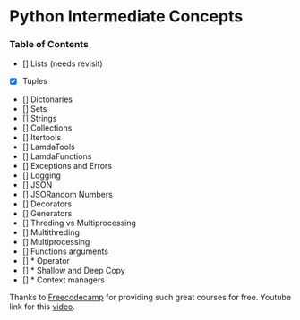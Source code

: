 # Python Intermediate Concepts

### Table of Contents
- [] Lists (needs revisit)
- [x] Tuples
- [] Dictonaries
- [] Sets
- [] Strings
- [] Collections
- [] Itertools
- [] LamdaTools
- [] LamdaFunctions
- [] Exceptions and Errors
- [] Logging
- [] JSON
- [] JSORandom Numbers
- [] Decorators
- [] Generators
- [] Threding vs Multiprocessing
- [] Multithreding
- [] Multiprocessing
- [] Functions arguments
- [] * Operator
- [] * Shallow and Deep Copy
- [] * Context managers



Thanks to [Freecodecamp](https://www.youtube.com/@freecodecamp) for providing such great courses for free.
Youtube link for this [video](https://www.youtube.com/watch?v=HGOBQPFzWKo).